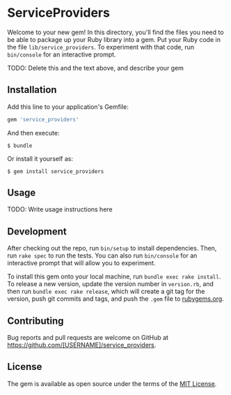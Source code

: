 # ServiceProviders

Welcome to your new gem! In this directory, you'll find the files you need to be able to package up your Ruby library into a gem. Put your Ruby code in the file `lib/service_providers`. To experiment with that code, run `bin/console` for an interactive prompt.

TODO: Delete this and the text above, and describe your gem

## Installation

Add this line to your application's Gemfile:

```ruby
gem 'service_providers'
```

And then execute:

    $ bundle

Or install it yourself as:

    $ gem install service_providers

## Usage

TODO: Write usage instructions here

## Development

After checking out the repo, run `bin/setup` to install dependencies. Then, run `rake spec` to run the tests. You can also run `bin/console` for an interactive prompt that will allow you to experiment.

To install this gem onto your local machine, run `bundle exec rake install`. To release a new version, update the version number in `version.rb`, and then run `bundle exec rake release`, which will create a git tag for the version, push git commits and tags, and push the `.gem` file to [rubygems.org](https://rubygems.org).

## Contributing

Bug reports and pull requests are welcome on GitHub at https://github.com/[USERNAME]/service_providers.


## License

The gem is available as open source under the terms of the [MIT License](http://opensource.org/licenses/MIT).

